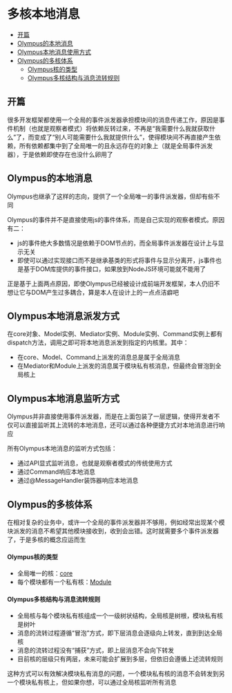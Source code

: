 # 多核本地消息

- [开篇](#开篇)
- [Olympus的本地消息](#olympus的本地消息)
- [Olympus本地消息使用方式](#olympus本地消息使用方式)
- [Olympus的多核体系](#olympus的多核体系)
    - [Olympus核的类型](#olympus核的类型)
    - [Olympus多核结构与消息流转规则](#olympus多核结构与消息流转规则)

## 开篇

很多开发框架都使用一个全局的事件派发器承担模块间的消息传递工作，原因是事件机制（也就是观察者模式）将依赖反转过来，不再是“我需要什么我就获取什么”了，而变成了“别人可能需要什么我就提供什么”，使得模块间不再直接产生依赖，所有依赖都集中到了全局唯一的且永远存在的对象上（就是全局事件派发器），于是依赖即使存在也没什么卵用了

## Olympus的本地消息

Olympus也继承了这样的志向，提供了一个全局唯一的事件派发器，但却有些不同

Olympus的事件并不是直接使用js的事件体系，而是自己实现的观察者模式。原因有二：

- js的事件绝大多数情况是依赖于DOM节点的，而全局事件派发器在设计上与显示无关
- 即使可以通过实现接口而不是继承基类的形式将事件与显示分离开，js事件也是基于DOM库提供的事件接口，如果放到NodeJS环境可能就不能用了

正是基于上面两点原因，即使Olympus已经被设计成前端开发框架，本人仍旧不想让它与DOM产生过多耦合，算是本人在设计上的一点点洁癖吧

## Olympus本地消息派发方式

在core对象、Model实例、Mediator实例、Module实例、Command实例上都有dispatch方法，调用之即可将本地消息派发到指定的内核里。其中：

- 在core、Model、Command上派发的消息总是属于全局消息
- 在Mediator和Module上派发的消息属于模块私有核消息，但最终会冒泡到全局核上

## Olympus本地消息监听方式

Olympus并非直接使用事件派发器，而是在上面包装了一层逻辑，使得开发者不仅可以直接监听其上流转的本地消息，还可以通过各种便捷方式对本地消息进行响应

所有Olympus本地消息的监听方式包括：

- 通过API显式监听消息，也就是观察者模式的传统使用方式
- 通过Command响应本地消息
- 通过@MessageHandler装饰器响应本地消息

## Olympus的多核体系

在相对复杂的业务中，或许一个全局的事件派发器并不够用，例如经常出现某个模块派发的消息不希望其他模块接收到，收到会出错。这时就需要多个事件派发器了，于是多核的概念应运而生

#### Olympus核的类型

- 全局唯一的核：[core](https://htmlpreview.github.io/?https://raw.githubusercontent.com/Raykid/Olympus/master/trunk/docs/classes/_core_core_.core.html)
- 每个模块都有一个私有核：[Module](https://htmlpreview.github.io/?https://raw.githubusercontent.com/Raykid/Olympus/master/trunk/docs/classes/_engine_module_module_.module.html)

#### Olympus多核结构与消息流转规则

- 全局核与每个模块私有核组成一个一级树状结构，全局核是树根，模块私有核是树叶
- 消息的流转过程遵循“冒泡”方式，即下层消息会逐级向上转发，直到到达全局核
- 消息的流转过程没有“捕获”方式，即上层消息不会向下转发
- 目前核的层级只有两层，未来可能会扩展到多层，但依旧会遵循上述流转规则

这种方式可以有效解决模块私有消息的问题，一个模块私有核的消息不会转发到另一个模块私有核上，但如果你想，可以通过全局核监听所有消息